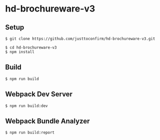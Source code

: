 # hd-brochureware-v3

## Setup

```
$ git clone https://github.com/justtoconfirm/hd-brochureware-v3.git

$ cd hd-brochureware-v3
$ npm install
```

## Build

```
$ npm run build
```

## Webpack Dev Server

```
$ npm run build:dev
```

## Webpack Bundle Analyzer

```
$ npm run build:report
```
